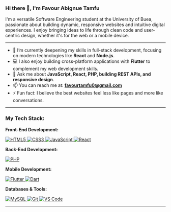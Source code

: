### Hi there 👋, I'm Favour Abignue Tamfu

I'm a versatile Software Engineering student at the University of Buea, passionate about building dynamic, responsive websites and intuitive digital experiences. I enjoy bringing ideas to life through clean code and user-centric design, whether it's for the web or a mobile device.

---

*   🌱 I’m currently deepening my skills in full-stack development, focusing on modern technologies like **React** and **Node.js**.
*   💻 I also enjoy building cross-platform applications with **Flutter** to complement my web development skills.
*   💬 Ask me about **JavaScript, React, PHP, building REST APIs, and responsive design**.
*   📫 You can reach me at: **favourtamfu0@gmail.com**
*   ⚡ Fun fact: I believe the best websites feel less like pages and more like conversations.

---

### My Tech Stack:

**Front-End Development:**
<p align="left">
  <a href="https://developer.mozilla.org/en-US/docs/Web/HTML" target="_blank"> <img src="https://img.shields.io/badge/HTML5-E34F26?style=for-the-badge&logo=html5&logoColor=white" alt="HTML5"/> </a>
  <a href="https://developer.mozilla.org/en-US/docs/Web/CSS" target="_blank"> <img src="https://img.shields.io/badge/CSS3-1572B6?style=for-the-badge&logo=css3&logoColor=white" alt="CSS3"/> </a>
  <a href="https://developer.mozilla.org/en-US/docs/Web/JavaScript" target="_blank"> <img src="https://img.shields.io/badge/JavaScript-F7DF1E?style=for-the-badge&logo=javascript&logoColor=black" alt="JavaScript"/> </a>
  <a href="https://reactjs.org/" target="_blank"> <img src="https://img.shields.io/badge/React-20232A?style=for-the-badge&logo=react&logoColor=61DAFB" alt="React"/> </a>
</p>

**Back-End Development:**
<p align="left">
  
  <a href="https://www.php.net" target="_blank"> <img src="https://img.shields.io/badge/PHP-777BB4?style=for-the-badge&logo=php&logoColor=white" alt="PHP"/> </a>
 
**Mobile Development:**
<p align="left">
  <a href="https://flutter.dev" target="_blank"> <img src="https://img.shields.io/badge/Flutter-02569B?style=for-the-badge&logo=flutter&logoColor=white" alt="Flutter"/> </a>
  <a href="https://dart.dev" target="_blank"> <img src="https://img.shields.io/badge/Dart-0175C2?style=for-the-badge&logo=dart&logoColor=white" alt="Dart"/> </a>
</p>

**Databases & Tools:**
<p align="left">
  <a href="https://www.mysql.com/" target="_blank"> <img src="https://img.shields.io/badge/MySQL-4479A1?style=for-the-badge&logo=mysql&logoColor=white" alt="MySQL"/> </a>
  <a href="https://git-scm.com/" target="_blank"> <img src="https://img.shields.io/badge/Git-F05032?style=for-the-badge&logo=git&logoColor=white" alt="Git"/> </a>
  <a href="https://code.visualstudio.com/" target="_blank"> <img src="https://img.shields.io/badge/VS_Code-007ACC?style=for-the-badge&logo=visual-studio-code&logoColor=white" alt="VS Code"/> </a>
</p>

---

